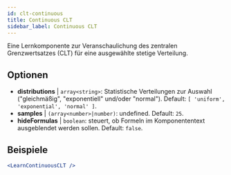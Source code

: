 ```yaml
---
id: clt-continuous
title: Continuous CLT
sidebar_label: Continuous CLT
---
```


Eine Lernkomponente zur Veranschaulichung des zentralen Grenzwertsatzes (CLT) für eine ausgewählte stetige Verteilung.

## Optionen

* __distributions__ | `array<string>`: Statistische Verteilungen zur Auswahl ("gleichmäßig", "exponentiell" und/oder "normal"). Default: `[
  'uniform',
  'exponential',
  'normal'
]`.
* __samples__ | `(array<number>|number)`: undefined. Default: `25`.
* __hideFormulas__ | `boolean`: steuert, ob Formeln im Komponententext ausgeblendet werden sollen. Default: `false`.


## Beispiele

```jsx live
<LearnContinuousCLT />
```

